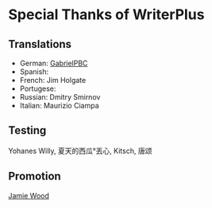 # Special Thanks of WriterPlus

## Translations

- German: [GabrielPBC][1]
- Spanish: 
- French: Jim Holgate
- Portugese: 
- Russian: Dmitry Smirnov
- Italian: Maurizio Ciampa

## Testing

Yohanes Willy, 夏天的西瓜°丟心, Kitsch, 唐颂

## Promotion

[Jamie Wood][2]


[1]: https://twitter.com/PBCGabriel
[2]: https://amusing2writenc.wordpress.com/2016/06/21/writer-plus-app/


